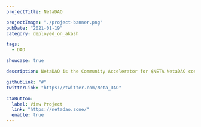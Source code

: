 ```yaml
---
projectTitle: NetaDAO

projectImage: "./project-banner.png"
pubDate: "2021-01-19"
category: deployed_on_akash

tags:
  - DAO

showcase: true

description: NetaDAO is the Community Accelerator for $NETA NetaDAO confirmed they're hosting their homepage on Akash according to this tweet from their official account

githubLink: "#"
twitterLink: "https://twitter.com/Neta_DAO"

ctaButton:
  label: View Project
  link: "https://netadao.zone/"
  enable: true
---
```

